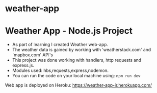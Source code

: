 # weather-app
# Weather App - Node.js Project

*  As part of learning I created Weather web-app.
*  The weather data is gained by working with 'weatherstack.com' and 'mapbox.com' API's 
*  This project was done working with handlers, http requests and express.js.
*  Modules used: hbs,requests,express,nodemon.
*  You can run the code on your local machine using: `npm run dev`

 Web app is deployed on Heroku: https://weather-app-ir.herokuapp.com/
